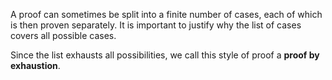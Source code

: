 A proof can sometimes be split into a finite number of cases, each of which is then proven separately. It is important to justify why the list of cases covers all possible cases. 

Since the list exhausts all possibilities, we call this style of proof a **proof by exhaustion**.